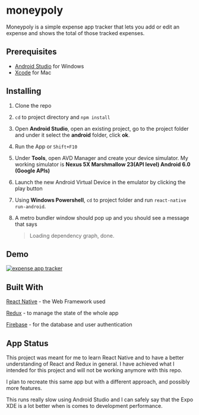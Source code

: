 
# moneypoly
Moneypoly is a simple expense app tracker that lets you add or edit an expense and shows the total of those tracked expenses.



## Prerequisites

- [Android Studio](https://developer.android.com/studio/) for Windows
- [Xcode](https://developer.apple.com/xcode/) for Mac



## Installing

1. Clone the repo

2. `cd` to project directory and `npm install` 

3. Open **Android Studio**, open an existing project, go to the project folder and under it select the **android** folder, click **ok**.

4. Run the App or `Shift+F10`

5. Under **Tools**, open AVD Manager and create your device simulator. My working simulator is **Nexus 5X Marshmallow 23(API level) Android 6.0 (Google APIs)**

6. Launch the new Android Virtual Device in the emulator by clicking the play button

7. Using **Windows Powershell**, `cd` to project folder and run `react-native run-android`. 

8. A metro bundler window should pop up and you should see a message that says 

   > Loading dependency graph, done.



## Demo



[![expense app tracker](https://i.imgur.com/Sq8ouvc.png)](https://showmore.com/embed/g471aom) 

## Built With

[React Native](https://facebook.github.io/react-native/) - the Web Framework used

[Redux](https://redux.js.org/) - to manage the state of the whole app

[Firebase](https://firebase.google.com/) - for the database and user authentication



## App Status

This project was meant for me to learn React Native and to have a better understanding of React and Redux in general. I have achieved what I intended for this project and will not be working anymore with this repo. 

I plan to recreate this same app but with a different approach, and possibly more features.

This runs really slow using Android Studio and I can safely say that the Expo XDE is a lot better when is comes to development performance. 
